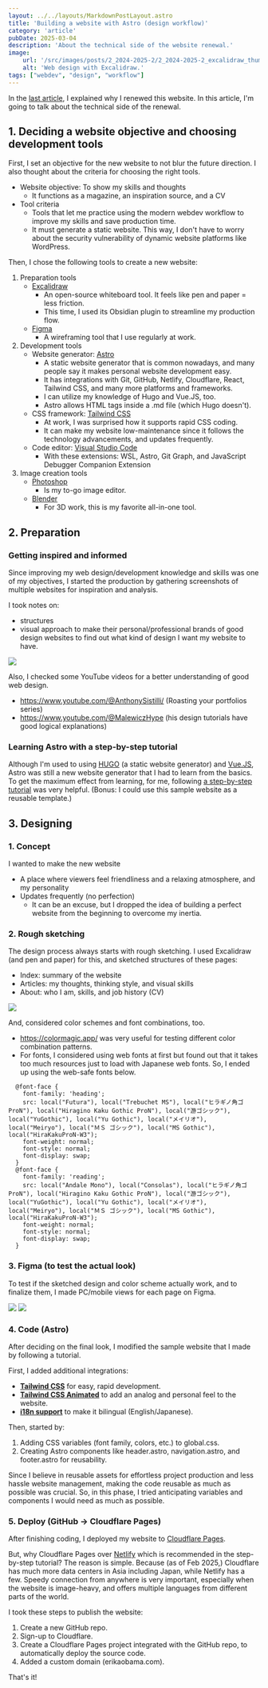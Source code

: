 ```yaml
---
layout: ../../layouts/MarkdownPostLayout.astro
title: 'Building a website with Astro (design workflow)'
category: 'article'
pubDate: 2025-03-04
description: 'About the technical side of the website renewal.'
image:
    url: '/src/images/posts/2_2024-2025-2/2_2024-2025-2_excalidraw_thumb.webp'
    alt: 'Web design with Excalidraw.'
tags: ["webdev", "design", "workflow"]
---
```


In the [last article](/posts/1_2024-2025), I explained why I renewed this website. In this article, I'm going to talk about the technical side of the renewal.

## 1. Deciding a website objective and choosing development tools

First, I set an objective for the new website to not blur the future direction. I also thought about the criteria for choosing the right tools.

- Website objective: To show my skills and thoughts
	- It functions as a magazine, an inspiration source, and a CV
- Tool criteria
	- Tools that let me practice using the modern webdev workflow to improve my skills and save production time.
	- It must generate a static website. This way, I don't have to worry about the security vulnerability of dynamic website platforms like WordPress.

Then, I chose the following tools to create a new website: 

1. Preparation tools
	- [Excalidraw](https://excalidraw.com/)
		- An open-source whiteboard tool. It feels like pen and paper = less friction. 
		- This time, I used its Obsidian plugin to streamline my production flow.
	- [Figma](https://www.figma.com/)
		- A wireframing tool that I use regularly at work.
2. Development tools
	- Website generator: [Astro](https://astro.build/)
		- A static website generator that is common nowadays, and many people say it makes personal website development easy.
		- It has integrations with Git, GitHub, Netlify, Cloudflare, React, Tailwind CSS, and many more platforms and frameworks.
		- I can utilize my knowledge of Hugo and Vue.JS, too.
		- Astro allows HTML tags inside a .md file (which Hugo doesn't).
	- CSS framework: [Tailwind CSS](https://tailwindcss.com/)
		- At work, I was surprised how it supports rapid CSS coding.
		- It can make my website low-maintenance since it follows the technology advancements, and updates frequently. 
	- Code editor: [Visual Studio Code](https://code.visualstudio.com/)
		- With these extensions: WSL, Astro, Git Graph, and JavaScript Debugger Companion Extension
3. Image creation tools
	- [Photoshop](https://www.adobe.com/products/photoshop.html)
		- Is my to-go image editor.
	- [Blender](https://www.blender.org/)
		- For 3D work, this is my favorite all-in-one tool.

## 2. Preparation

### Getting inspired and informed

Since improving my web design/development knowledge and skills was one of my objectives, I started the production by gathering screenshots of multiple websites for inspiration and analysis.

I took notes on:
- structures 
- visual approach to make their personal/professional brands
of good design websites to find out what kind of design I want my website to have.

![](/src/images/posts/2_2024-2025-2/2_2024-2025-2_analysis.webp)


Also, I checked some YouTube videos for a better understanding of good web design.
- https://www.youtube.com/@AnthonySistilli/
	(Roasting your portfolios series)
- https://www.youtube.com/@MalewiczHype
	(his design tutorials have good logical explanations)

### Learning Astro with a step-by-step tutorial

Although I'm used to using [HUGO](https://gohugo.io/) (a static website generator) and [Vue.JS](https://vuejs.org/), Astro was still a new website generator that I had to learn from the basics. To get the maximum effect from learning, for me, following [a step-by-step tutorial](https://docs.astro.build/en/tutorial/0-introduction/) was very helpful. (Bonus: I could use this sample website as a reusable template.)

## 3. Designing

### 1. Concept

I wanted to make the new website
- A place where viewers feel friendliness and a relaxing atmosphere, and my personality
- Updates frequently (no perfection)
	- It can be an excuse, but I dropped the idea of building a perfect website from the beginning to overcome my inertia.

### 2. Rough sketching

The design process always starts with rough sketching. I used Excalidraw (and pen and paper) for this, and sketched structures of these pages: 

- Index: summary of the website
- Articles: my thoughts, thinking style, and visual skills
- About: who I am, skills, and job history (CV)

<a href="/src/images/posts/2_2024-2025-2/2_2024-2025-2_excalidraw.webp"><img src="/src/images/posts/2_2024-2025-2/2_2024-2025-2_excalidraw_thumb.webp"></a>


And, considered color schemes and font combinations, too. 
- https://colormagic.app/ was very useful for testing different color combination patterns.
- For fonts, I considered using web fonts at first but found out that it takes too much resources just to load with Japanese web fonts. So, I ended up using the web-safe fonts below. 

```
  @font-face {
    font-family: 'heading';
    src: local("Futura"), local("Trebuchet MS"), local("ヒラギノ角ゴ ProN"), local("Hiragino Kaku Gothic ProN"), local("游ゴシック"), local("YuGothic"), local("Yu Gothic"), local("メイリオ"), local("Meiryo"), local("ＭＳ ゴシック"), local("MS Gothic"), local("HiraKakuProN-W3");
    font-weight: normal;
    font-style: normal;
    font-display: swap;
  }
  @font-face {
    font-family: 'reading';
    src: local("Andale Mono"), local("Consolas"), local("ヒラギノ角ゴ ProN"), local("Hiragino Kaku Gothic ProN"), local("游ゴシック"), local("YuGothic"), local("Yu Gothic"), local("メイリオ"), local("Meiryo"), local("ＭＳ ゴシック"), local("MS Gothic"), local("HiraKakuProN-W3");
    font-weight: normal;
    font-style: normal;
    font-display: swap;
  }
```


### 3. Figma (to test the actual look)

To test if the sketched design and color scheme actually work, and to finalize them, I made PC/mobile views for each page on Figma. 

<a href="/src/images/posts/2_2024-2025-2/2_2024-2025-2_figma_lt.webp"><img src="/src/images/posts/2_2024-2025-2/2_2024-2025-2_figma_lt_thumb.webp"></a>
<a href="/src/images/posts/2_2024-2025-2/2_2024-2025-2_figma_dk.webp"><img src="/src/images/posts/2_2024-2025-2/2_2024-2025-2_figma_dk_thumb.webp"></a>


### 4. Code (Astro)

After deciding on the final look, I modified the sample website that I made by following a tutorial. 

First, I added additional integrations: 
- **[Tailwind CSS](https://tailwindcss.com/)** for easy, rapid development.
- **[Tailwind CSS Animated](https://www.tailwindcss-animated.com/)** to add an analog and personal feel to the website.
- **[i18n support](https://docs.astro.build/en/recipes/i18n/)** to make it bilingual (English/Japanese).

Then, started by: 
1. Adding CSS variables (font family, colors, etc.) to global.css.
2. Creating Astro components like header.astro, navigation.astro, and footer.astro for reusability.

Since I believe in reusable assets for effortless project production and less hassle website management, making the code reusable as much as possible was crucial. So, in this phase, I tried anticipating variables and components I would need as much as possible.

### 5. Deploy (GitHub → Cloudflare Pages)

After finishing coding, I deployed my website to [Cloudflare Pages](https://pages.cloudflare.com/).

But, why Cloudflare Pages over [Netlify](https://www.netlify.com/) which is recommended in the step-by-step tutorial? The reason is simple. Because (as of Feb 2025,) Cloudflare has much more data centers in Asia including Japan, while Netlify has a few. Speedy connection from anywhere is very important, especially when the website is image-heavy, and offers multiple languages from different parts of the world. 

I took these steps to publish the website: 
1. Create a new GitHub repo.
2. Sign-up to Cloudflare.
3. Create a Cloudflare Pages project integrated with the GitHub repo, to automatically deploy the source code.
4. Added a custom domain (erikaobama.com).


That's it!

